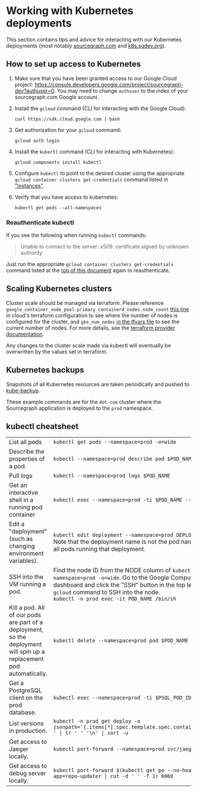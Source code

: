 # Working with Kubernetes deployments

This section contains tips and advice for interacting with our Kubernetes deployments (most notably [sourcegraph.com](#sourcegraph-cloud) and [k8s.sgdev.org](#k8s-sgdev-org)).

## How to set up access to Kubernetes

1. Make sure that you have been granted access to our Google Cloud project: https://console.developers.google.com/project/sourcegraph-dev?authuser=0. You may need to change `authuser` to the index of your sourcegraph.com Google account.

1. Install the `gcloud` command (CLI for interacting with the Google Cloud):
   ```
   curl https://sdk.cloud.google.com | bash
   ```
1. Get authorization for your `gcloud` command:
   ```
   gcloud auth login
   ```
1. Install the `kubectl` command (CLI for interacting with Kubernetes):
   ```
   gcloud components install kubectl
   ```
1. Configure `kubectl` to point to the desired cluster using the appropriate `gcloud container clusters get-credentials` command listed in ["Instances"](instances.md).
1. Verify that you have access to kubernetes:

   ```
   kubectl get pods --all-namespaces
   ```

### Reauthenticate kubectl

If you see the following when running `kubectl` commands:

> Unable to connect to the server: x509: certificate signed by unknown authority

Just run the appropriate `gcloud container clusters get-credentials` command listed at the [top of this document](../deployments/index.md#deployments) again to reauthenticate.

## Scaling Kubernetes clusters

Cluster scale should be managed via terraform. Please reference `google_container_node_pool.primary_containerd_nodes.node_count` [this line](https://github.com/sourcegraph/infrastructure/blob/main/cloud/main.tf) in cloud's terraform configuration to see where the number of nodes is configured for the cluster, and `gke_num_nodes` [in the tfvars file](https://github.com/sourcegraph/infrastructure/blob/main/cloud/terraform.tfvars) to see the current number of nodes. For more details, see the [terraform provider documentation](https://registry.terraform.io/providers/hashicorp/google/latest/docs/resources/container_node_pool#node_count).

Any changes to the cluster scale made via kubectl will eventually be overwritten by the values set in terraform.

## Kubernetes backups

Snapshots of all Kubernetes resources are taken periodically and pushed to [kube-backup](https://github.com/sourcegraph/kube-backup).

These example commands are for the `dot-com` cluster where the Sourcegraph application is deployed to the `prod` namespace.

## kubectl cheatsheet

<table>

<tr>
  <td>List all pods</td>
  <td><code>kubectl get pods --namespace=prod -o=wide</code></td>
</tr>

<tr>
  <td>Describe the properties of a pod.</td>
  <td><code>kubectl --namespace=prod describe pod $POD_NAME</code></td>
</tr>

<tr>
  <td>Pull logs</td>
  <td><code>kubectl --namespace=prod logs $POD_NAME</code></td>
</tr>

<tr>
  <td>Get an interactive shell in a running pod container</td>
  <td><code>kubectl exec --namespace=prod -ti $POD_NAME -- /bin/sh</code></td>
</tr>

<tr>
  <td>Edit a "deployment" (such as changing environment variables).</td>
  <td><code>kubectl edit deployment --namespace=prod DEPLOYMENT_NAME</code><br/>
  Note that the deployment name is not the pod name, and affects all pods running that deployment.</td>
</tr>

<tr>
  <td>SSH into the VM running a pod.</td>
  <td>Find the node ID from the NODE column of <code>kubectl get pods --namespace=prod -o=wide</code>. Go to the Google Compute Engine dashboard and click the "SSH" button in the top left to get the <code>gcloud</code> command to SSH into the node.<br /><code>kubectl -n prod exec -it POD_NAME /bin/sh</code></td>
</tr>

<tr>
  <td>Kill a pod. All of our pods are part of a deployment, so the deployment will spin up a replacement pod automatically.</td>
  <td><code>kubectl delete --namespace=prod pod $POD_NAME</code></td>
</tr>

<tr>
  <td>Get a PostgreSQL client on the prod database.</td>
  <td><code>kubectl exec --namespace=prod -ti $PSQL_POD_ID -- psql -U sg</code></td>
</tr>

<tr>
  <td>List versions in production.</td>
  <td>
	<code>kubectl -n prod get deploy -o jsonpath='{.items[*].spec.template.spec.containers[0].image} ' | tr ' ' '\n' | sort -u</code>
  </td>
</tr>

<tr>
  <td>Get access to Jaeger locally.</td>
  <td>
	<code>kubectl port-forward --namespace=prod svc/jaeger-query 16686</code>
  </td>
</tr>

<tr>
  <td>Get access to debug server locally.</td>
  <td>
	<code>kubectl port-forward $(kubectl get po --no-headers -l app=repo-updater | cut -d ' ' -f 1) 6060</code>
  </td>
</tr>

</table>
